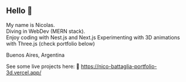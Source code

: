 ## Hello 👋

My name is Nicolas.  
Diving in WebDev (MERN stack).  
Enjoy coding with Nest.js and Next.js
Experimenting with 3D animations with Three.js (check portfolio below)

Buenos Aires, Argentina  

See some live projects here:
🔗 https://nico-battaglia-portfolio-3d.vercel.app/
